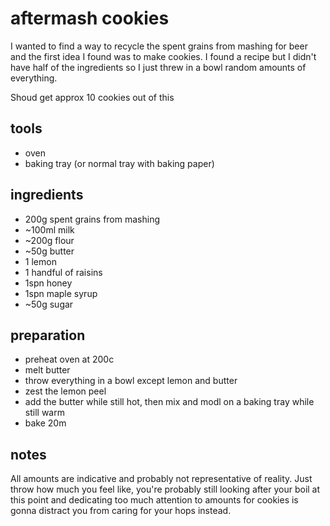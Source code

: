 # aftermash cookies

I wanted to find a way to recycle the spent grains from mashing for beer and the first idea I found was to make cookies. I found a recipe but I didn't have half of the ingredients so I just threw in a bowl random amounts of everything.

Shoud get approx 10 cookies out of this

## tools

- oven
- baking tray (or normal tray with baking paper)

## ingredients

- 200g spent grains from mashing
- ~100ml milk
- ~200g flour
- ~50g butter
- 1 lemon
- 1 handful of raisins
- 1spn honey
- 1spn maple syrup
- ~50g sugar

## preparation

- preheat oven at 200c
- melt butter
- throw everything in a bowl except lemon and butter
- zest the lemon peel
- add the butter while still hot, then mix and modl on a baking tray while still warm
- bake 20m  

## notes

All amounts are indicative and probably not representative of reality. Just throw how much you feel like, you're probably still looking after your boil at this point and dedicating too much attention to amounts for cookies is gonna distract you from caring for your hops instead.
